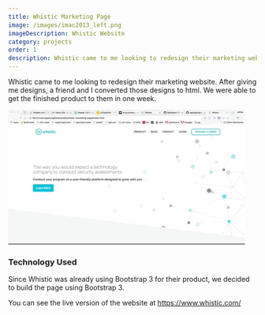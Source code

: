 ```yaml
---
title: Whistic Marketing Page
image: /images/imac2013_left.png
imageDescription: Whistic Website
category: projects
order: 1
description: Whistic came to me looking to redesign their marketing website.  After giving me designs, a friend and I converted those designs to html.
---
```


Whistic came to me looking to redesign their marketing website.  After giving me designs, a friend and I converted those designs to html.  We were able to get the finished product to them in one week.

![Scrolling through whistic's home page](/images/giphy-whistic-marketing-scrolling.gif)

### Technology Used
Since Whistic was already using Bootstrap 3 for their product, we decided to build the page using Bootstrap 3.

You can see the live version of the website at <https://www.whistic.com/>